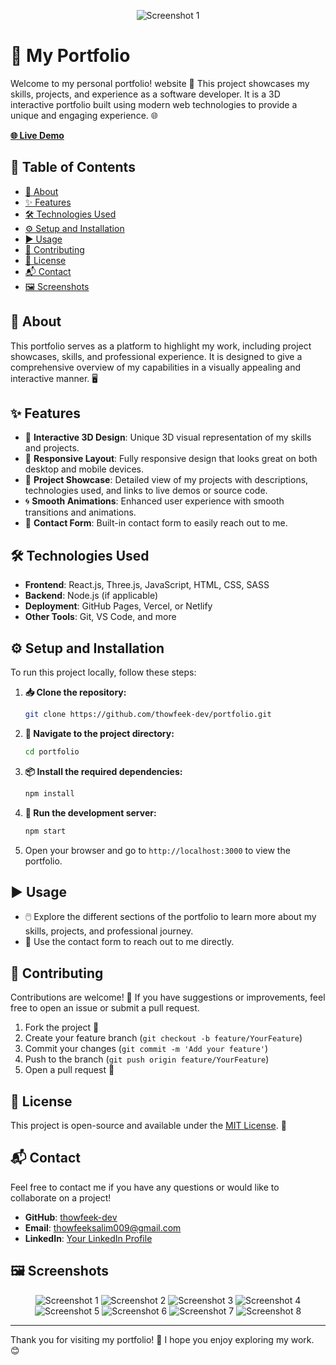 
<p align="center">            
<img src="/src/assets/screenshots/1.jpg" alt="Screenshot 1">
</p>

# 🚀 My Portfolio

Welcome to my personal portfolio! website 🎉 This project showcases my skills, projects, and experience as a software developer. It is a 3D interactive portfolio built using modern web technologies to provide a unique and engaging experience. 🌐

**[🌐 Live Demo](https://thowfeeksalim.vercel.app/)**

## 📑 Table of Contents

- [📖 About](#about)
- [✨ Features](#features)
- [🛠️ Technologies Used](#technologies-used)
- [⚙️ Setup and Installation](#setup-and-installation)
- [▶️ Usage](#usage)
- [🤝 Contributing](#contributing)
- [📜 License](#license)
- [📬 Contact](#contact)
- [🖼️ Screenshots](#screenshots)

## 📖 About

This portfolio serves as a platform to highlight my work, including project showcases, skills, and professional experience. It is designed to give a comprehensive overview of my capabilities in a visually appealing and interactive manner. 🖥️

## ✨ Features

- 🎨 **Interactive 3D Design**: Unique 3D visual representation of my skills and projects.
- 📱 **Responsive Layout**: Fully responsive design that looks great on both desktop and mobile devices.
- 📂 **Project Showcase**: Detailed view of my projects with descriptions, technologies used, and links to live demos or source code.
- 🌀 **Smooth Animations**: Enhanced user experience with smooth transitions and animations.
- 📧 **Contact Form**: Built-in contact form to easily reach out to me.

## 🛠️ Technologies Used

- **Frontend**: React.js, Three.js, JavaScript, HTML, CSS, SASS
- **Backend**: Node.js (if applicable)
- **Deployment**: GitHub Pages, Vercel, or Netlify
- **Other Tools**: Git, VS Code, and more

## ⚙️ Setup and Installation

To run this project locally, follow these steps:

1. **📥 Clone the repository:**

    ```bash
    git clone https://github.com/thowfeek-dev/portfolio.git
    ```

2. **📂 Navigate to the project directory:**

    ```bash
    cd portfolio
    ```

3. **📦 Install the required dependencies:**

    ```bash
    npm install
    ```

4. **🚀 Run the development server:**

    ```bash
    npm start
    ```

5. Open your browser and go to `http://localhost:3000` to view the portfolio.

## ▶️ Usage

- 🖱️ Explore the different sections of the portfolio to learn more about my skills, projects, and professional journey.
- 📨 Use the contact form to reach out to me directly.

## 🤝 Contributing

Contributions are welcome! 🎉 If you have suggestions or improvements, feel free to open an issue or submit a pull request.

1. Fork the project 🍴
2. Create your feature branch (`git checkout -b feature/YourFeature`)
3. Commit your changes (`git commit -m 'Add your feature'`)
4. Push to the branch (`git push origin feature/YourFeature`)
5. Open a pull request 🚀

## 📜 License

This project is open-source and available under the [MIT License](LICENSE). 📄

## 📬 Contact

Feel free to contact me if you have any questions or would like to collaborate on a project!

- **GitHub**: [thowfeek-dev](https://github.com/thowfeek-dev)
- **Email**: thowfeeksalim009@gmail.com
- **LinkedIn**: [Your LinkedIn Profile](#)

## 🖼️ Screenshots

<p align="center">            
<img src="/src/assets/screenshots/1.jpg" alt="Screenshot 1">
<img src="/src/assets/screenshots/2.jpg" alt="Screenshot 2">
<img src="/src/assets/screenshots/3.jpg" alt="Screenshot 3">
<img src="/src/assets/screenshots/4.jpg" alt="Screenshot 4">
<img src="/src/assets/screenshots/5.jpg" alt="Screenshot 5">
<img src="/src/assets/screenshots/6.jpg" alt="Screenshot 6">
<img src="/src/assets/screenshots/7.jpg" alt="Screenshot 7">
<img src="/src/assets/screenshots/8.jpg" alt="Screenshot 8">
</p>

---

Thank you for visiting my portfolio! 🙏 I hope you enjoy exploring my work. 😊
